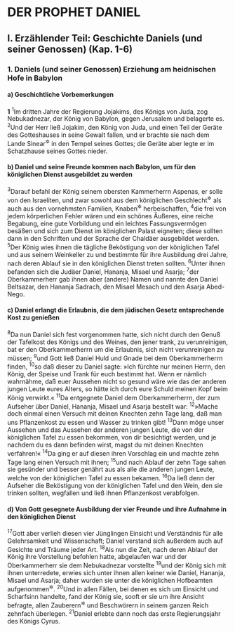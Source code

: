 # DER PROPHET DANIEL

## I. Erzählender Teil: Geschichte Daniels (und seiner Genossen) (Kap. 1-6)

### 1. Daniels (und seiner Genossen) Erziehung am heidnischen Hofe in Babylon

#### a) Geschichtliche Vorbemerkungen

__1__
<sup>1</sup>Im dritten Jahre der Regierung Jojakims, des Königs von Juda, zog Nebukadnezar, der König von Babylon, gegen Jerusalem und belagerte es.
<sup>2</sup>Und der Herr ließ Jojakim, den König von Juda, und einen Teil der Geräte des Gotteshauses in seine Gewalt fallen, und er brachte sie nach dem Lande Sinear<sup title="= Babylonien">&#x2732;</sup> in den Tempel seines Gottes; die Geräte aber legte er im Schatzhause seines Gottes nieder.

#### b) Daniel und seine Freunde kommen nach Babylon, um für den königlichen Dienst ausgebildet zu werden

<sup>3</sup>Darauf befahl der König seinem obersten Kammerherrn Aspenas, er solle von den Israeliten, und zwar sowohl aus dem königlichen Geschlecht<sup title="oder: Hause">&#x2732;</sup> als auch aus den vornehmsten Familien, Knaben<sup title="oder: Jünglinge">&#x2732;</sup> herbeischaffen,
<sup>4</sup>die frei von jedem körperlichen Fehler wären und ein schönes Äußeres, eine reiche Begabung, eine gute Vorbildung und ein leichtes Fassungsvermögen besäßen und sich zum Dienst im königlichen Palast eigneten; diese sollten dann in den Schriften und der Sprache der Chaldäer ausgebildet werden.
<sup>5</sup>Der König wies ihnen die tägliche Beköstigung von der königlichen Tafel und aus seinem Weinkeller zu und bestimmte für ihre Ausbildung drei Jahre, nach deren Ablauf sie in den königlichen Dienst treten sollten.
<sup>6</sup>Unter ihnen befanden sich die Judäer Daniel, Hananja, Misael und Asarja;
<sup>7</sup>der Oberkammerherr gab ihnen aber (andere) Namen und nannte den Daniel Beltsazar, den Hananja Sadrach, den Misael Mesach und den Asarja Abed-Nego.

#### c) Daniel erlangt die Erlaubnis, die dem jüdischen Gesetz entsprechende Kost zu genießen

<sup>8</sup>Da nun Daniel sich fest vorgenommen hatte, sich nicht durch den Genuß der Tafelkost des Königs und des Weines, den jener trank, zu verunreinigen, bat er den Oberkammerherrn um die Erlaubnis, sich nicht verunreinigen zu müssen;
<sup>9</sup>und Gott ließ Daniel Huld und Gnade bei dem Oberkammerherrn finden,
<sup>10</sup>so daß dieser zu Daniel sagte: »Ich fürchte nur meinen Herrn, den König, der Speise und Trank für euch bestimmt hat. Wenn er nämlich wahrnähme, daß euer Aussehen nicht so gesund wäre wie das der anderen jungen Leute eures Alters, so hätte ich durch eure Schuld meinen Kopf beim König verwirkt.«
<sup>11</sup>Da entgegnete Daniel dem Oberkammerherrn, der zum Aufseher über Daniel, Hananja, Misael und Asarja bestellt war:
<sup>12</sup>»Mache doch einmal einen Versuch mit deinen Knechten zehn Tage lang, daß man uns Pflanzenkost zu essen und Wasser zu trinken gibt!
<sup>13</sup>Dann möge unser Aussehen und das Aussehen der anderen jungen Leute, die von der königlichen Tafel zu essen bekommen, von dir besichtigt werden, und je nachdem du es dann befinden wirst, magst du mit deinen Knechten verfahren!«
<sup>14</sup>Da ging er auf diesen ihren Vorschlag ein und machte zehn Tage lang einen Versuch mit ihnen;
<sup>15</sup>und nach Ablauf der zehn Tage sahen sie gesünder und besser genährt aus als alle die anderen jungen Leute, welche von der königlichen Tafel zu essen bekamen.
<sup>16</sup>Da ließ denn der Aufseher die Beköstigung von der königlichen Tafel und den Wein, den sie trinken sollten, wegfallen und ließ ihnen Pflanzenkost verabfolgen.

#### d) Von Gott gesegnete Ausbildung der vier Freunde und ihre Aufnahme in den königlichen Dienst

<sup>17</sup>Gott aber verlieh diesen vier Jünglingen Einsicht und Verständnis für alle Gelehrsamkeit und Wissenschaft; Daniel verstand sich außerdem auch auf Gesichte und Träume jeder Art.
<sup>18</sup>Als nun die Zeit, nach deren Ablauf der König ihre Vorstellung befohlen hatte, abgelaufen war und der Oberkammerherr sie dem Nebukadnezar vorstellte
<sup>19</sup>und der König sich mit ihnen unterredete, erwies sich unter ihnen allen keiner wie Daniel, Hananja, Misael und Asarja; daher wurden sie unter die königlichen Hofbeamten aufgenommen<sup title="= sie traten in den königlichen Dienst">&#x2732;</sup>.
<sup>20</sup>Und in allen Fällen, bei denen es sich um Einsicht und Scharfsinn handelte, fand der König sie, sooft er sie um ihre Ansicht befragte, allen Zauberern<sup title="oder: Gelehrten">&#x2732;</sup> und Beschwörern in seinem ganzen Reich zehnfach überlegen.
<sup>21</sup>Daniel erlebte dann noch das erste Regierungsjahr des Königs Cyrus.